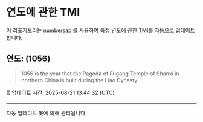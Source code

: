 
# 연도에 관한 TMI

이 리포지토리는 numbersapi를 사용하여 특정 년도에 관한 TMI를 자동으로 업데이트합니다.

## 연도: (1056)
> 1056 is the year that the Pagoda of Fugong Temple of Shanxi in northern China is built during the Liao Dynasty.

⏳ 업데이트 시간: 2025-08-21 13:44:32 (UTC)

---
자동 업데이트 봇에 의해 관리됩니다.

